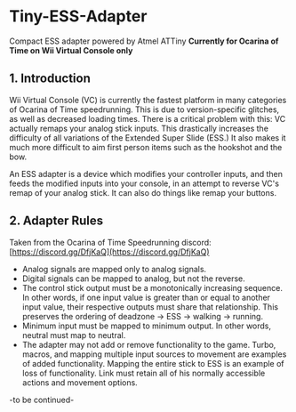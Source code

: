 # Tiny-ESS-Adapter
Compact ESS adapter powered by Atmel ATTiny
**Currently for Ocarina of Time on Wii Virtual Console only**

## 1. Introduction
Wii Virtual Console (VC) is currently the fastest platform in many categories of Ocarina of Time speedrunning. This is due to version-specific glitches, as well as decreased loading times. There is a critical problem with this: VC actually remaps your analog stick inputs. This drastically increases the difficulty of all variations of the Extended Super Slide (ESS.) It also makes it much more difficult to aim first person items such as the hookshot and the bow.

An ESS adapter is a device which modifies your controller inputs, and then feeds the modified inputs into your console, in an attempt to reverse VC's remap of your analog stick. It can also do things like remap your buttons.

## 2. Adapter Rules
Taken from the Ocarina of Time Speedrunning discord: [https://discord.gg/DfjKaQ](https://discord.gg/DfjKaQ)
* Analog signals are mapped only to analog signals.
* Digital signals can be mapped to analog, but not the reverse. 
* The control stick output must be a monotonically increasing sequence. In other words, if one input value is greater than or equal to another input value, their respective outputs must share that relationship. This preserves the ordering of deadzone → ESS → walking → running.
* Minimum input must be mapped to minimum output. In other words, neutral must map to neutral.
* The adapter may not add or remove functionality to the game. Turbo, macros, and mapping multiple input sources to movement are examples of added functionality. Mapping the entire stick to ESS is an example of loss of functionality.  Link must retain all of his normally accessible actions and movement options.

-to be continued-
